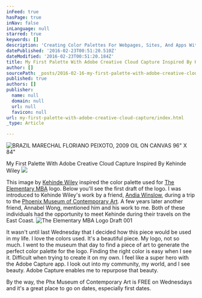 ```yaml
---
inFeed: true
hasPage: true
inNav: false
inLanguage: null
starred: true
keywords: []
description: 'Creating Color Palettes For Webpages, Sites, And Apps With Adobe Capture'
datePublished: '2016-02-23T00:51:20.510Z'
dateModified: '2016-02-23T00:51:20.184Z'
title: My First Palette With Adobe Creative Cloud Capture Inspired By Kehinde Wiley
author: []
sourcePath: _posts/2016-02-16-my-first-palette-with-adobe-creative-cloud-capture.md
published: true
authors: []
publisher:
  name: null
  domain: null
  url: null
  favicon: null
url: my-first-palette-with-adobe-creative-cloud-capture/index.html
_type: Article

---
```

![BRAZIL MARECHAL FLORIANO PEIXOTO, 2009  OIL ON CANVAS 96" X 84"](https://the-grid-user-content.s3-us-west-2.amazonaws.com/ad25daf9-db6c-4952-989d-295cc8dba17a.jpg)

My First Palette With Adobe Creative Cloud Capture Inspired By Kehinde Wiley
![](https://the-grid-user-content.s3-us-west-2.amazonaws.com/f983f066-853c-4b5b-9234-1f481624fe85.png)

This image by [Kehinde Wiley][0] inspired the color palette used for [The Elementary MBA][1] logo. Below you'll see the first draft of the logo. I was introduced to Kehinde Wiley's work by a friend, [Andia Winslow][2], during a trip to the [Phoenix Museum of Contemporary Art][3]. A few years later another friend, Annabel Wong, mentioned him and his work to me. Both of these individuals had the opportunity to meet Kehinde during their travels on the East Coast.
![The Elementary MBA Logo Draft 001](https://s3-us-west-2.amazonaws.com/the-grid-img/p/10d8393137065131c4256cb4cb19e1e2d7b19a0b.png)

It wasn't until last Wednesday that I decided how this piece would be used in my life. I love the colors used. It's a beautiful piece. My logo, not so much. I went to the museum that day to find a piece of art to generate the perfect color palette for the logo. Finding the right color is easy when I see it. Difficult when trying to create it on my own. I feel like a super hero with the Adobe Capture app. I look out into my community, my world, and I see beauty. Adobe Capture enables me to repurpose that beauty.

By the way, the Phx Museum of Contemporary Art is FREE on Wednesdays and it's a great place to go on dates, especially first dates.

[0]: http://kehindewiley.com/
[1]: www.theelementarymba.com
[2]: http://www.andiawinslow.com/
[3]: http://www.phxart.org/